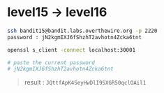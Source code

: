# level15 -> level16

```sh
ssh bandit15@bandit.labs.overthewire.org -p 2220
password : jN2kgmIXJ6fShzhT2avhotn4Zcka6tnt

openssl s_client -connect localhost:30001

# paste the current password
# jN2kgmIXJ6fShzhT2avhotn4Zcka6tnt

```

> result : `JQttfApK4SeyHwDlI9SXGR50qclOAil1`
